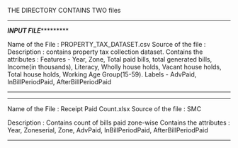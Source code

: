 THE DIRECTORY CONTAINS TWO files

-------------------------------------------------------------------------------------------------------------------------------------------

*************************************INPUT FILE**********************************************	

Name of the File : PROPERTY_TAX_DATASET.csv
Source of the file : 
Description : contains property tax collection dataset.
	Contains the attributes : 
		Features - Year, Zone, Total paid bills, total generated bills, Income(in thousands), Literacy, Wholly house holds, Vacant house holds, Total house holds, Working Age Group(15-59).
		Labels - AdvPaid, InBillPeriodPaid, AfterBillPeriodPaid

********************************************************************************************

-------------------------------------------------------------------------------------------------------------------------------------------

Name of the File : Receipt Paid Count.xlsx
Source of the file : SMC

Description : Contains count of bills paid zone-wise
	Contains the attributes : Year, Zoneserial, Zone, AdvPaid, InBillPeriodPaid, AfterBillPeriodPaid

	
-------------------------------------------------------------------------------------------------------------------------------------------

